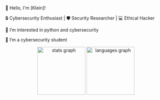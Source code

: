 👋 Hello, I'm [Klein]!

🔒 Cybersecurity Enthusiast | 🛡️ Security Researcher | 💻 Ethical Hacker

👀 I’m interested in python and cybersecurity

🌱 I’m a cybersecurity student



<div align="center">
  <img src="https://github-readme-stats.vercel.app/api?username=Klein-rop&hide_title=false&hide_rank=false&show_icons=true&include_all_commits=true&count_private=true&disable_animations=false&theme=dracula&locale=en&hide_border=false&order=1" height="150" alt="stats graph"  />
  <img src="https://github-readme-stats.vercel.app/api/top-langs?username=Klein-rop&locale=en&hide_title=false&layout=compact&card_width=320&langs_count=5&theme=dracula&hide_border=false&order=2" height="150" alt="languages graph"  />
</div>

###
